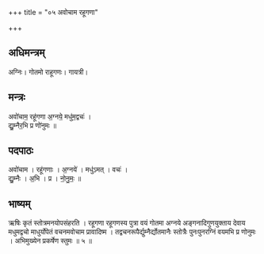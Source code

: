 +++
title = "०५ अवोचाम रहूगणा"

+++
## अधिमन्त्रम्
अग्निः। गोतमो राहूगणः। गायत्री।

## मन्त्रः
अवो॑चाम॒ रहू॑गणा अ॒ग्नये॒ मधु॑म॒द्वचः॑ ।  
द्यु॒म्नैर॒भि प्र णो॑नुमः ॥

## पदपाठः
अवो॑चाम । रहू॑गणाः । अ॒ग्नये॑ । मधु॑ऽमत् । वचः॑ ।  
द्यु॒म्नैः । अ॒भि । प्र । नो॒नु॒मः॒ ॥

## भाष्यम्
ऋषिः कृतं स्तोत्रमनयोपसंहरति । रहूगणा रहूगणस्य पुत्रा वयं गोतमा अग्नये अङ्गनादिगुणयुक्ताय देवाय मधुमद्वचो माधुर्योपेतं वचनमवोचाम प्रावादिष्म । तद्वचनरूपैर्द्युम्नैर्द्योतमानैः स्तोत्रैः पुनःपुनरग्निं वयमभि प्र णोनुमः । अभिमुख्येन प्रकर्षेण स्तुमः ॥ ५ ॥